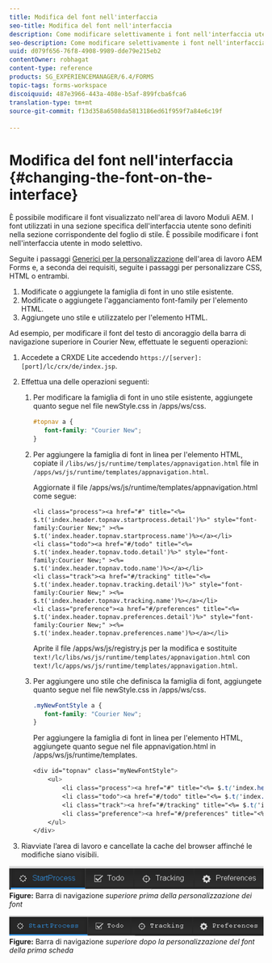 ```yaml
---
title: Modifica del font nell'interfaccia
seo-title: Modifica del font nell'interfaccia
description: Come modificare selettivamente i font nell'interfaccia utente.
seo-description: Come modificare selettivamente i font nell'interfaccia utente.
uuid: d079f656-76f8-4908-9989-dde79e215eb2
contentOwner: robhagat
content-type: reference
products: SG_EXPERIENCEMANAGER/6.4/FORMS
topic-tags: forms-workspace
discoiquuid: 487e3966-443a-408e-b5af-899fcba6fca6
translation-type: tm+mt
source-git-commit: f13d358a6508da5813186ed61f959f7a84e6c19f

---
```



# Modifica del font nell&#39;interfaccia {#changing-the-font-on-the-interface}

È possibile modificare il font visualizzato nell&#39;area di lavoro Moduli AEM. I font utilizzati in una sezione specifica dell&#39;interfaccia utente sono definiti nella sezione corrispondente del foglio di stile. È possibile modificare i font nell&#39;interfaccia utente in modo selettivo.

Seguite i passaggi [Generici per la personalizzazione](/help/forms/using/generic-steps-html-workspace-customization.md) dell&#39;area di lavoro AEM Forms e, a seconda dei requisiti, seguite i passaggi per personalizzare CSS, HTML o entrambi.

1. Modificate o aggiungete la famiglia di font in uno stile esistente.
1. Modificate o aggiungete l&#39;agganciamento font-family per l&#39;elemento HTML.
1. Aggiungete uno stile e utilizzatelo per l&#39;elemento HTML.

Ad esempio, per modificare il font del testo di ancoraggio della barra di navigazione superiore in Courier New, effettuate le seguenti operazioni:

1. Accedete a CRXDE Lite accedendo `https://[server]:[port]/lc/crx/de/index.jsp`.
1. Effettua una delle operazioni seguenti:

   1. Per modificare la famiglia di font in uno stile esistente, aggiungete quanto segue nel file newStyle.css in /apps/ws/css.

      ```css
      #topnav a {
         font-family: "Courier New";
      }
      ```

   1. Per aggiungere la famiglia di font in linea per l&#39;elemento HTML, copiate il `/libs/ws/js/runtime/templates/appnavigation.html` file in `/apps/ws/js/runtime/templates/appnavigation.html`.

      Aggiornate il file /apps/ws/js/runtime/templates/appnavigation.html come segue:

      ```
      <li class="process"><a href="#" title="<%= $.t('index.header.topnav.startprocess.detail')%>" style="font-family:Courier New;" ><%= $.t('index.header.topnav.startprocess.name')%></a></li>
      <li class="todo"><a href="#/todo" title="<%= $.t('index.header.topnav.todo.detail')%>" style="font-family:Courier New;" ><%= $.t('index.header.topnav.todo.name')%></a></li>
      <li class="track"><a href="#/tracking" title="<%= $.t('index.header.topnav.tracking.detail')%>" style="font-family:Courier New;" ><%= $.t('index.header.topnav.tracking.name')%></a></li>
      <li class="preference"><a href="#/preferences" title="<%= $.t('index.header.topnav.preferences.detail')%>" style="font-family:Courier New;" ><%= $.t('index.header.topnav.preferences.name')%></a></li>
      ```

      Aprite il file /apps/ws/js/registry.js per la modifica e sostituite `text!/lc/libs/ws/js/runtime/templates/appnavigation.html` con `text!/lc/apps/ws/js/runtime/templates/appnavigation.html`.

   1. Per aggiungere uno stile che definisca la famiglia di font, aggiungete quanto segue nel file newStyle.css in /apps/ws/css.

      ```css
      .myNewFontStyle a {
         font-family: "Courier New";
      }
      ```

      Per aggiungere la famiglia di font in linea per l&#39;elemento HTML, aggiungete quanto segue nel file appnavigation.html in /apps/ws/js/runtime/templates.

      ```css
      <div id="topnav" class="myNewFontStyle">
          <ul>
              <li class="process"><a href="#" title="<%= $.t('index.header.topnav.startprocess.detail')%>" ><%= $.t('index.header.topnav.startprocess.name')%></a></li>
              <li class="todo"><a href="#/todo" title="<%= $.t('index.header.topnav.todo.detail')%>"><%= $.t('index.header.topnav.todo.name')%></a></li>
              <li class="track"><a href="#/tracking" title="<%= $.t('index.header.topnav.tracking.detail')%>" ><%= $.t('index.header.topnav.tracking.name')%></a></li>
              <li class="preference"><a href="#/preferences" title="<%= $.t('index.header.topnav.preferences.detail')%>" ><%= $.t('index.header.topnav.preferences.name')%></a></li>
          </ul>
      </div>
      ```

1. Riavviate l’area di lavoro e cancellate la cache del browser affinché le modifiche siano visibili.

![change_font_before](assets/change_font_before.png)**Figure:** Barra di navigazione *superiore prima della personalizzazione dei font*

![change_font_after](assets/change_font_after.png)**Figure:** Barra di navigazione *superiore dopo la personalizzazione del font della prima scheda*
